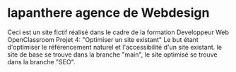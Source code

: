 # lapanthere agence de Webdesign
Ceci est un site fictif réalisé dans le cadre de la formation Developpeur Web OpenClassroom Projet 4: "Optimiser un site existant"
Le but étant d'optimiser le référencement naturel et l'accessibilité d'un site existant.
le site de base se trouve dans la branche "main", le site optimisé se trouve dans la branche "SEO".



